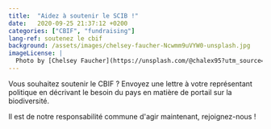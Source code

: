 ```yaml
---
title:  "Aidez à soutenir le SCIB !"
date:   2020-09-25 21:37:12 +0200
categories: ["CBIF", "fundraising"]
lang-ref: soutenez le cbif
background: /assets/images/chelsey-faucher-Ncwmm9uVYW0-unsplash.jpg
imageLicense: |
  Photo by [Chelsey Faucher](https://unsplash.com/@chalex95?utm_source=unsplash&amp;utm_medium=referral&amp;utm_content=creditCopyText) on [Unsplash](https://unsplash.com/?utm_source=unsplash&utm_medium=referral&utm_content=creditCopyText)
---
```

Vous souhaitez soutenir le CBIF ? Envoyez une lettre à votre représentant politique en décrivant le besoin du pays en matière de portail sur la biodiversité.

Il est de notre responsabilité commune d'agir maintenant, rejoignez-nous !